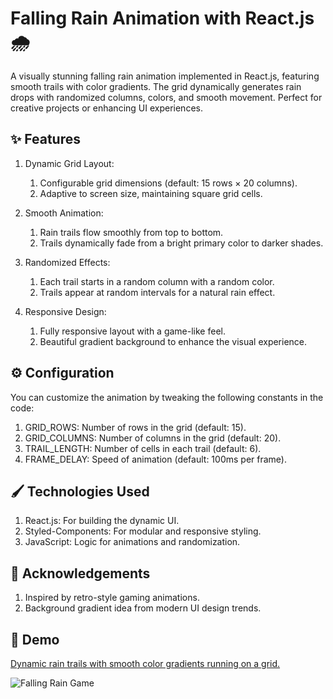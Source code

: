 # Falling Rain Animation with React.js 🌧️

A visually stunning falling rain animation implemented in React.js, featuring smooth trails with color gradients. The grid dynamically generates rain drops with randomized columns, colors, and smooth movement. Perfect for creative projects or enhancing UI experiences.

## ✨ Features

1. Dynamic Grid Layout:
    1. Configurable grid dimensions (default: 15 rows × 20 columns).
    2. Adaptive to screen size, maintaining square grid cells.
   
2. Smooth Animation:
    1. Rain trails flow smoothly from top to bottom.
    2. Trails dynamically fade from a bright primary color to darker shades.

3. Randomized Effects:
    1. Each trail starts in a random column with a random color.
    2. Trails appear at random intervals for a natural rain effect.

4. Responsive Design:
    1. Fully responsive layout with a game-like feel.
    2. Beautiful gradient background to enhance the visual experience.
  
## ⚙️ Configuration

You can customize the animation by tweaking the following constants in the code:

1. GRID_ROWS: Number of rows in the grid (default: 15).
2. GRID_COLUMNS: Number of columns in the grid (default: 20).
3. TRAIL_LENGTH: Number of cells in each trail (default: 6).
4. FRAME_DELAY: Speed of animation (default: 100ms per frame).

## 🖌️ Technologies Used

1. React.js: For building the dynamic UI.
2. Styled-Components: For modular and responsive styling.
3. JavaScript: Logic for animations and randomization.

## 🙌 Acknowledgements

1. Inspired by retro-style gaming animations.
2. Background gradient idea from modern UI design trends.

## 📸 Demo

[Dynamic rain trails with smooth color gradients running on a grid.](https://fallingrain.netlify.app/)


![Falling Rain Game](https://drive.google.com/uc?id=1wEqT4IWQdybs88ccp9VpEVOGoldg0Owg)
